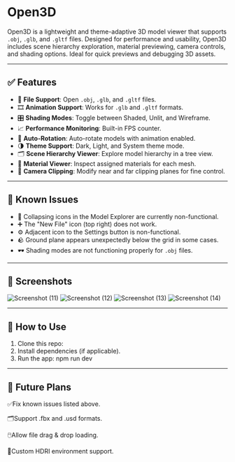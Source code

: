 # Open3D

Open3D is a lightweight and theme-adaptive 3D model viewer that supports `.obj`, `.glb`, and `.gltf` files. Designed for performance and usability, Open3D includes scene hierarchy exploration, material previewing, camera controls, and shading options. Ideal for quick previews and debugging 3D assets.

---

## ✅ Features

- 🧩 **File Support**: Open `.obj`, `.glb`, and `.gltf` files.
- 🎞️ **Animation Support**: Works for `.glb` and `.gltf` formats.
- 🎛️ **Shading Modes**: Toggle between Shaded, Unlit, and Wireframe.
- 📈 **Performance Monitoring**: Built-in FPS counter.
- 🔁 **Auto-Rotation**: Auto-rotate models with animation enabled.
- 🌗 **Theme Support**: Dark, Light, and System theme mode.
- 🗂️ **Scene Hierarchy Viewer**: Explore model hierarchy in a tree view.
- 🎨 **Material Viewer**: Inspect assigned materials for each mesh.
- 🎥 **Camera Clipping**: Modify near and far clipping planes for fine control.

---

## 🚧 Known Issues

- 🔽 Collapsing icons in the Model Explorer are currently non-functional.
- ➕ The "New File" icon (top right) does not work.
- ⚙️ Adjacent icon to the Settings button is non-functional.
- 🪨 Ground plane appears unexpectedly below the grid in some cases.
- 🕶️ Shading modes are not functioning properly for `.obj` files.

---

## 📸 Screenshots

![Screenshot (11)](https://github.com/user-attachments/assets/0ef867ec-a60f-4da8-8a3a-cfafb6759919)
![Screenshot (12)](https://github.com/user-attachments/assets/f8b5c338-cf01-4177-90eb-d7e0ad8cea79)
![Screenshot (13)](https://github.com/user-attachments/assets/2fc52534-1e2a-4f8e-8f92-317b49c7069d)
![Screenshot (14)](https://github.com/user-attachments/assets/daa5c42a-5d05-46da-8dc6-c8baa3c37c9d)

---

## 📂 How to Use

1. Clone this repo:
2. Install dependencies (if applicable).
3. Run the app:
   npm run dev

---

 ## 📅 Future Plans
 
✅Fix known issues listed above.

🗂️Support .fbx and .usd formats.

🖱️Allow file drag & drop loading.

🌄Custom HDRI environment support.

